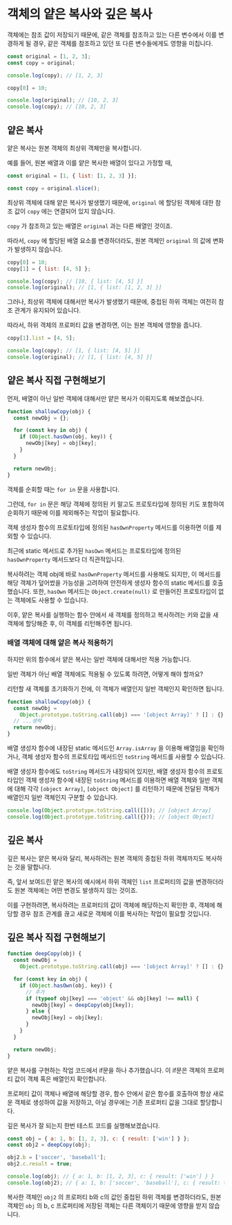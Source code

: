 # 객체의 얕은 복사와 깊은 복사

객체에는 참조 값이 저장되기 때문에, 같은 객체를 참조하고 있는 다른 변수에서 이를 변경하게 될 경우, 같은 객체를 참조하고 있던 또 다른 변수들에게도 영향을 미칩니다.

```javascript
const original = [1, 2, 3];
const copy = original;

console.log(copy); // [1, 2, 3]

copy[0] = 10;

console.log(original); // [10, 2, 3]
console.log(copy); // [10, 2, 3]
```

## 얕은 복사

얕은 복사는 원본 객체의 최상위 객체만을 복사합니다.

예를 들어, 원본 배열과 이를 얕은 복사한 배열이 있다고 가정할 때,

```javascript
const original = [1, { list: [1, 2, 3] }];

const copy = original.slice();
```

최상위 객체에 대해 얕은 복사가 발생했기 때문에, `original` 에 할당된 객체에 대한 참조 값이 `copy` 에는 연결되어 있지 않습니다.

`copy` 가 참조하고 있는 배열은 `original` 과는 다른 배열인 것이죠.

따라서, `copy` 에 할당된 배열 요소를 변경하더라도, 원본 객체인 `original` 의 값에 변화가 발생하지 않습니다.

```javascript
copy[0] = 10;
copy[1] = { list: [4, 5] };

console.log(copy); // [10, { list: [4, 5] }]
console.log(original); // [1, { list: [1, 2, 3] }]
```

그러나, 최상위 객체에 대해서만 복사가 발생했기 때문에, 중첩된 하위 객체는 여전히 참조 관계가 유지되어 있습니다.

따라서, 하위 객체의 프로퍼티 값을 변경하면, 이는 원본 객체에 영향을 줍니다.

```javascript
copy[1].list = [4, 5];

console.log(copy); // [1, { list: [4, 5] }]
console.log(original); // [1, { list: [4, 5] }]
```

## 얕은 복사 직접 구현해보기

먼저, 배열이 아닌 일반 객체에 대해서만 얕은 복사가 이뤄지도록 해보겠습니다.

```javascript
function shallowCopy(obj) {
  const newObj = {};

  for (const key in obj) {
    if (Object.hasOwn(obj, key)) {
      newObj[key] = obj[key];
    }
  }

  return newObj;
}
```

객체를 순회할 때는 `for in` 문을 사용합니다.

그런데, `for in` 문은 해당 객체에 정의된 키 말고도 프로토타입에 정의된 키도 포함하여 순회하기 때문에 이를 제외해주는 작업이 필요합니다.

객체 생성자 함수의 프로토타입에 정의된 `hasOwnProperty` 메서드를 이용하면 이를 제외할 수 있습니다.

최근에 static 메서드로 추가된 `hasOwn` 메서드는 프로토타입에 정의된 `hasOwnProperty` 메서드보다 더 직관적입니다.

복사하려는 객체 obj에 바로 `hasOwnProperty` 메서드를 사용해도 되지만, 이 메서드를 해당 객체가 덮어썼을 가능성을 고려하여 안전하게 생성자 함수의 static 메서드를 호출했습니다. 또한, `hasOwn` 메서드는 `Object.create(null)` 로 만들어진 프로토타입이 없는 객체에도 사용할 수 있습니다.

이후, 얕은 복사를 실행하는 함수 안에서 새 객체를 정의하고 복사하려는 키와 값을 새 객체에 할당해준 후, 이 객체를 리턴해주면 됩니다.

### 배열 객체에 대해 얕은 복사 적용하기

하지만 위의 함수에서 얕은 복사는 일반 객체에 대해서만 적용 가능합니다.

일반 객체가 아닌 배열 객체에도 적용될 수 있도록 하려면, 어떻게 해야 할까요?

리턴할 새 객체를 초기화하기 전에, 이 객체가 배열인지 일반 객체인지 확인하면 됩니다.

```javascript
function shallowCopy(obj) {
  const newObj =
    Object.prototype.toString.call(obj) === '[object Array]' ? [] : {};
  // ...생략
  return newObj;
}
```

배열 생성자 함수에 내장된 static 메서드인 `Array.isArray` 을 이용해 배열임을 확인하거나, 객체 생성자 함수의 프로토타입 메서드인 `toString` 메서드를 사용할 수 있습니다.

배열 생성자 함수에도 `toString` 메서드가 내장되어 있지만, 배열 생성자 함수의 프로토타입인 객체 생성자 함수에 내장된 `toString` 메서드를 이용하면 배열 객체와 일반 객체에 대해 각각 `[object Array]`, `[object Object]` 를 리턴하기 때문에 전달된 객체가 배열인지 일반 객체인지 구분할 수 있습니다.

```javascript
console.log(Object.prototype.toString.call([])); // [object Array]
console.log(Object.prototype.toString.call({})); // [object Object]
```

## 깊은 복사

깊은 복사는 얕은 복사와 달리, 복사하려는 원본 객체의 중첩된 하위 객체까지도 복사하는 것을 말합니다.

즉, 앞서 보여드린 얕은 복사의 예시에서 하위 객체인 `list` 프로퍼티의 값을 변경하더라도 원본 객체에는 어떤 변경도 발생하지 않는 것이죠.

이를 구현하려면, 복사하려는 프로퍼티의 값이 객체에 해당하는지 확인한 후, 객체에 해당할 경우 참조 관계를 끊고 새로운 객체에 이를 복사하는 작업이 필요할 것입니다.

## 깊은 복사 직접 구현해보기

```javascript
function deepCopy(obj) {
  const newObj =
    Object.prototype.toString.call(obj) === '[object Array]' ? [] : {};

  for (const key in obj) {
    if (Object.hasOwn(obj, key)) {
      // 추가
      if (typeof obj[key] === 'object' && obj[key] !== null) {
        newObj[key] = deepCopy(obj[key]);
      } else {
        newObj[key] = obj[key];
      }
    }
  }

  return newObj;
}
```

얕은 복사를 구현하는 작업 코드에서 if문을 하나 추가했습니다. 이 if문은 객체의 프로퍼티 값이 객체 혹은 배열인지 확인합니다.

프로퍼티 값이 객체나 배열에 해당할 경우, 함수 안에서 같은 함수를 호출하여 항상 새로운 객체로 생성하여 값을 저장하고, 아닐 경우에는 기존 프로퍼티 값을 그대로 할당합니다.

깊은 복사가 잘 되는지 한번 테스트 코드를 실행해보겠습니다.

```javascript
const obj = { a: 1, b: [1, 2, 3], c: { result: ['win'] } };
const obj2 = deepCopy(obj);

obj2.b = ['soccer', 'baseball'];
obj2.c.result = true;

console.log(obj); // { a: 1, b: [1, 2, 3], c: { result: ['win'] } }
console.log(obj2); // { a: 1, b: ['soccer', 'baseball'], c: { result: true } }
```

복사한 객체인 `obj2` 의 프로퍼티 b와 c의 값인 중첩된 하위 객체를 변경하더라도, 원본 객체인 `obj` 의 b, c 프로퍼티에 저장된 객체는 다른 객체이기 때문에 영향을 받지 않습니다.
